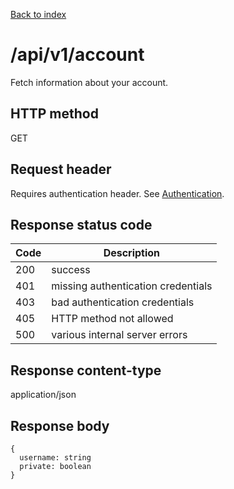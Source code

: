 [Back to index](/)

# /api/v1/account

Fetch information about your account.

## HTTP method

GET

## Request header

Requires authentication header. See [Authentication](/#authentication).

## Response status code

| Code | Description |
|------|-------------|
|200 | success |
|401 | missing authentication credentials |
|403 | bad authentication credentials |
|405 | HTTP method not allowed |
|500 | various internal server errors |

## Response content-type

application/json

## Response body

```
{
  username: string
  private: boolean
}
```
